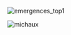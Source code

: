 ![emergences_top1](https://github.com/kbys88/kbys88.github.io/assets/142012962/a73438ce-7112-48c3-bd4e-250c5bfe0002)

![michaux](https://github.com/kbys88/kbys88.github.io/assets/142012962/d837d25d-5e7b-4353-bc58-d90060376582)
